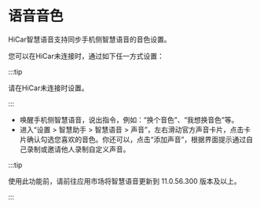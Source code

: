 # 语音音色

HiCar智慧语音支持同步手机侧智慧语音的音色设置。

您可以在HiCar未连接时，通过如下任一方式设置：

:::tip

请在HiCar未连接时设置。

:::

* 唤醒手机侧智慧语音，说出指令，例如：“换个音色”、“我想换音色”等。
* 进入“设置 >  智慧助手 >  智慧语音 >  声音”，左右滑动官方声音卡片，点击卡片确认勾选您喜欢的音色。你还可以，点击“添加声音”，根据界面提示通过自己录制或邀请他人录制自定义声音。


:::tip

使用此功能前，请前往应用市场将智慧语音更新到 11.0.56.300 版本及以上。

:::
